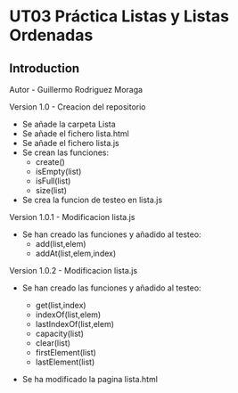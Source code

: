 # UT03 Práctica Listas y Listas Ordenadas

## Introduction

Autor - Guillermo Rodriguez Moraga

Version 1.0 - Creacion del repositorio
- Se añade la carpeta Lista
- Se añade el fichero lista.html
- Se añade el fichero lista.js
- Se crean las funciones:
    - create()
    - isEmpty(list)
    - isFull(list)
    - size(list)
- Se crea la funcion de testeo en lista.js

Version 1.0.1 - Modificacion lista.js
- Se han creado las funciones y añadido al testeo:
    - add(list,elem)
    - addAt(list,elem,index)

Version 1.0.2 - Modificacion lista.js
- Se han creado las funciones y añadido al testeo:
    - get(list,index)
    - indexOf(list,elem)
    - lastIndexOf(list,elem)
    - capacity(list)
    - clear(list)
    - firstElement(list)
    - lastElement(list)

- Se ha modificado la pagina lista.html

